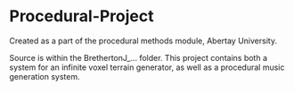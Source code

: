 # Procedural-Project
 
Created as a part of the procedural methods module, Abertay University.

Source is within the BrethertonJ_... folder. This project contains both a system for an infinite voxel terrain generator, as well as a procedural music generation system.
